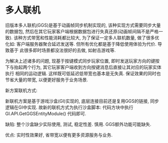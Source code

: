 
# 多人联机

旧版本多人联机(GGS)是基于动画帧同步机制实现的, 该种实现方式需要同步大量的数据包, 然后在其它玩家客户端根据数据包进行失真还原(动画帧间隔不是严格一致). 
该种方式带宽和性能消耗都比较大, 为了保证一定多人联机数量, 做了很多优化如: 客户端服务器聚合延迟发送等. 但所有优化都是基于降低使用体验为代价. 导致基于
此很多即时场景都没法很好的去做, 如射击游戏等.

为解决上述诸多的问题, 现基于按键模式同步玩家位置, 即时发送玩家方向的键按下与抬起两个行为, 其它玩家客户端收到方向按键消息后直接让其对应的玩家实体执行
相同的运动逻辑. 这样既可低延迟低带宽也基本是无失真. 保证效果的同时也节省大量的带宽, 以便更好服务于业务场景.

新方案联机方式:

新联机方案是基于游戏沙盒(GI)实现的, 底层连接目前还是复用GGS的链接, 同步逻辑在GI中实现. 故新的联机方式为执行沙盒脚本: 代码方块中执行 GI.API.GetGGSEntityModule() 代码即可.

缺陷:
整个沙盒缺少实际使用, 测试, 稳定性差. 慎用. GGS额外功能可能缺失.

优点:
实时性效果好, 省带宽以便有更多资源服务与业务.